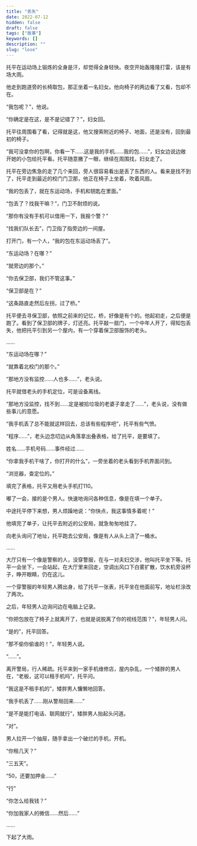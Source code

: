 ```yaml
---
title: "丢失"
date: 2022-07-12
hidden: false
draft: false
tags: ["故事"]
keywords: []
description: ""
slug: "lose"
---
```


托平在运动场上锻炼的全身是汗，却觉得全身轻快。夜空开始轰隆隆打雷，该是有场大雨。

他走到跑道旁的长椅取包，那正坐着一名妇女。他向椅子的两边看了又看，包却不在。

“我包呢？”，他说。

“你确定是在这，是不是记错了？”，妇女回。

托平往周围看了看，记得就是这，他又搜索附近的椅子、地面，还是没有，回到最初的椅子。

“我可没拿你的包啊，你看一下……这是我的手机……我的包……”，妇女边说边敞开她的小包给托平看。托平随意撇了一眼，继续在周围找，妇女走了。

托平在旁边焦急的走了几个来回，旁人很容易看出是丢了东西的人。看来是找不到了，托平走到最近的校门门卫那，他正在椅子上坐着，吹着风扇。

“我的包丢了，就在东运动场，手机和钥匙在里面。”

“包丢了？找我干嘛？”，门卫不耐烦的说。

“那你有没有手机可以借用一下，我报个警？”

“找我们队长去”，门卫指了指旁边的一间屋。

打开门，有一个人，“我的包在东运动场丢了”。

“东运动场？在哪？”

“就旁边的那个。”

“你去保卫部，我们不管这事。”

“保卫部是在？”

“这条路直走然后左拐，过了桥。”

托平便去寻保卫部，依照之前来的记忆，桥，好像是有个的。他起初走，之后便是跑了。看到了保卫部的牌子，灯还亮。托平敲一扇门，一个中年人开了，得知包丢失，他把托平引到另一个屋内，有一个穿着保卫部服饰的老头。

……

“东运动场在哪？”

“就靠着北校门的那个。”

“那地方没有监控……人也多……”，老头说。

托平就借老头的手机定位，可是设备离线。

“那地方没监控，找不到……定是被拾垃圾的老婆子拿走了……”，老头说，没有做些事儿的意愿。

“我手机丢了总不能就这样回去，总该有些程序吧”，托平有些气愤。

“程序……”，老头边念叨边从角落拿出叠表格，给了托平，是要填了。

姓名……手机号码……事件经过……

“你拿我手机干啥了，你打开的什么”，一旁坐着的老头看到手机界面问到。

“浏览器，查定位的。”

填完了表格，托平又用老头手机打110。

嘟了一会，接的是个男人。快速地询问各种信息，像是在填一个单子。

中途托平停下来想，男人烦躁地说：“你快点，我这事情多着呢！”

他填完了单子，让托平去附近的公安局，就急匆匆地挂了。

向老头询问了地址，托平跑去公安局，像是有人从头上浇了一桶水。

……

大厅只有一个像是警察的人，没穿警服，在与一对夫妇交涉，他叫托平坐下等。托平一会坐下，一会站起，在大厅里来回走，空调出风口下白雾扩散，饮水机旁没杯子，睁开眼睛，仍在这儿。

一个穿警服的年轻男人腾出身，给了托平一张表，托平坐在他面前写，地址栏涂改了两次。

之后，年轻男人边询问边在电脑上记录。

“你把包放在了椅子上就离开了，也就是说脱离了你的视线范围？”，年轻男人问。

“是的”，托平回答。

“那不偷你偷谁的！”，年轻男人说。

“……”。

离开警局，行人稀疏。托平来到一家手机维修店，屋内杂乱，一个矮胖的男人在，“老板，这可以租手机吗”，托平问。

“我这是不租手机的”，矮胖男人慵懒地回答。

“我手机丢了……刚从警局回来……”

“是不是能打电话、联网就行”，矮胖男人抬起头问道。

“对”。

男人拉开一个抽屉，随手拿出一个破烂的手机，开机。

“你租几天？”

“三五天”。

“50，还要加押金……”

“行”

“你怎么给我钱？”

“你加我家人的微信……然后……”

……

下起了大雨。